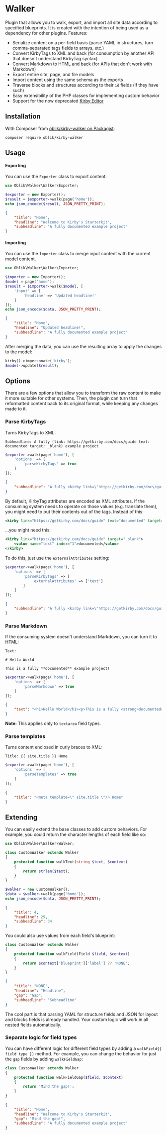 # Walker

Plugin that allows you to walk, export, and import all site data according to specified blueprints. It is created with the intention of being used as a dependency for other plugins. Features:

-   Serialize content on a per-field basis (parse YAML in structures, turn comma-separated tags fields to arrays, etc.)
-   Convert KirbyTags to XML and back (for consumption by another API that doesn't understand KirbyTag syntax)
-   Convert Markdown to HTML and back (for APIs that don't work with Markdown)
-   Export entire site, page, and file models
-   Import content using the same schema as the exports
-   Traverse blocks and structures according to their `id` fields (if they have such)
-   Easy extensibility of the PHP classes for implementing custom behavior
-   Support for the now deprecated [Kirby Editor](https://github.com/getkirby/editor)

## Installation

With Composer from [oblik/kirby-walker on Packagist](http://packagist.org/packages/oblik/kirby-walker):

```
composer require oblik/kirby-walker
```

## Usage

#### Exporting

You can use the `Exporter` class to export content:

```php
use Oblik\Walker\Walker\Exporter;

$exporter = new Exporter();
$result = $exporter->walk(page('home'));
echo json_encode($result, JSON_PRETTY_PRINT);
```

```json
{
    "title": "Home",
    "headline": "Welcome to Kirby's Starterkit",
    "subheadline": "A fully documented example project"
}
```

#### Importing

You can use the `Importer` class to merge input content with the current model content.

```php
use Oblik\Walker\Walker\Importer;

$importer = new Importer();
$model = page('home');
$result = $importer->walk($model, [
	'input' => [
		'headline' => 'Updated headline!'
	]
]);
echo json_encode($data, JSON_PRETTY_PRINT);
```

```json
{
    "title": "Home",
    "headline": "Updated headline!",
    "subheadline": "A fully documented example project"
}
```

After merging the data, you can use the resulting array to apply the changes to the model:

```php
kirby()->impersonate('kirby');
$model->update($result);
```

## Options

There are a few options that allow you to transform the raw content to make it more suitable for other systems. Then, the plugin can turn that reformatted content back to its original format, while keeping any changes made to it.

### Parse KirbyTags

Turns KirbyTags to XML:

```
Subheadline: A fully (link: https://getkirby.com/docs/guide text: documented target: _blank) example project
```

```php
$exporter->walk(page('home'), [
	'options' => [
		'parseKirbyTags' => true
	]
]);
```

```json
{
    "subheadline": "A fully <kirby link=\"https://getkirby.com/docs/guide\" text=\"documented\" target=\"_blank\"/> example project"
}
```

By default, KirbyTag attributes are encoded as XML attributes. If the consuming system needs to operate on those values (e.g. translate them), you might need to put their contents out of the tags. Instead of this:

```xml
<kirby link="https://getkirby.com/docs/guide" text="documented" target="_blank"/>
```

…you might need this:

```xml
<kirby link="https://getkirby.com/docs/guide" target="_blank">
    <value name="text" index="1">documented</value>
</kirby>
```

To do this, just use the `externalAttributes` setting:

```php
$exporter->walk(page('home'), [
	'options' => [
		'parseKirbyTags' => [
			'externalAttributes' => ['text']
		]
	]
]);
```

```json
{
    "subheadline": "A fully <kirby link=\"https://getkirby.com/docs/guide\" target=\"_blank\"><value name=\"text\" index=\"1\">documented</value></kirby> example project"
}
```

### Parse Markdown

If the consuming system doesn't understand Markdown, you can turn it to HTML:

```
Text:

# Hello World

This is a fully **documented** example project!
```

```php
$exporter->walk(page('home'), [
	'options' => [
		'parseMarkdown' => true
	]
]);
```

```json
{
    "text": "<h1>Hello World</h1><p>This is a fully <strong>documented</strong> example project!</p>"
}
```

**Note:** This applies only to `textarea` field types.

### Parse templates

Turns content enclosed in curly braces to XML:

```
Title: {{ site.title }} Home
```

```php
$exporter->walk(page('home'), [
	'options' => [
		'parseTemplates' => true
	]
]);
```

```json
{
    "title": "<meta template=\" site.title \"/> Home"
}
```

## Extending

You can easily extend the base classes to add custom behaviors. For example, you could return the character lengths of each field like so:

```php
use Oblik\Walker\Walker\Walker;

class CustomWalker extends Walker
{
	protected function walkText(string $text, $context)
	{
		return strlen($text);
	}
}

$walker = new CustomWalker();
$data = $walker->walk(page('home'));
echo json_encode($data, JSON_PRETTY_PRINT);
```

```json
{
    "title": 4,
    "headline": 29,
    "subheadline": 34
}
```

You could also use values from each field's blueprint:

```php
class CustomWalker extends Walker
{
	protected function walkField(Field $field, $context)
	{
		return $context['blueprint']['label'] ?? 'NONE';
	}
}
```

```json
{
    "title": "NONE",
    "headline": "Headline",
    "gap": "Gap",
    "subheadline": "Subheadline"
}
```

The cool part is that parsing YAML for structure fields and JSON for layout and blocks fields is already handled. Your custom logic will work in all nested fields automatically.

### Separate logic for field types

You can have different logic for different field types by adding a `walkField{{ field type }}` method. For example, you can change the behavior for just the `gap` fields by adding `walkFieldGap`:

```php
class CustomWalker extends Walker
{
	protected function walkFieldGap($field, $context)
	{
		return 'Mind the gap!';
	}
}
```

```json
{
    "title": "Home",
    "headline": "Welcome to Kirby's Starterkit",
    "gap": "Mind the gap!",
    "subheadline": "A fully documented example project"
}
```
